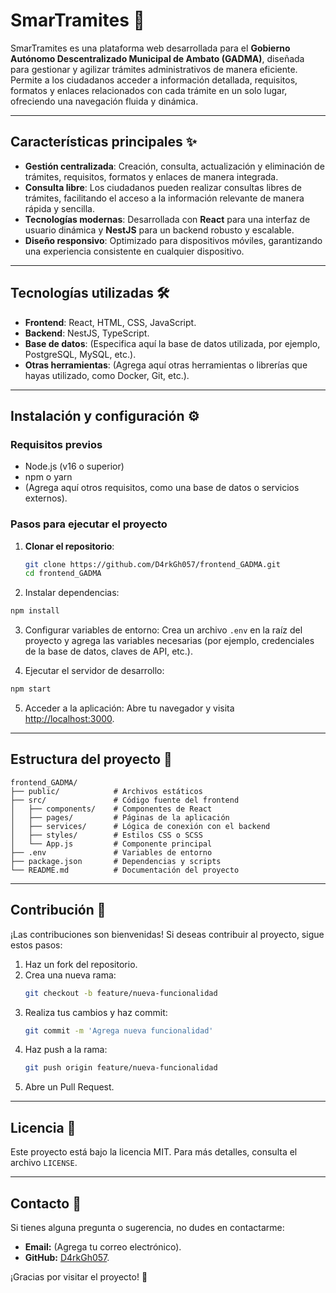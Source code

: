 # SmarTramites 🚀

SmarTramites es una plataforma web desarrollada para el **Gobierno Autónomo Descentralizado Municipal de Ambato (GADMA)**, diseñada para gestionar y agilizar trámites administrativos de manera eficiente. Permite a los ciudadanos acceder a información detallada, requisitos, formatos y enlaces relacionados con cada trámite en un solo lugar, ofreciendo una navegación fluida y dinámica.

---

## Características principales ✨

- **Gestión centralizada**: Creación, consulta, actualización y eliminación de trámites, requisitos, formatos y enlaces de manera integrada.
- **Consulta libre**: Los ciudadanos pueden realizar consultas libres de trámites, facilitando el acceso a la información relevante de manera rápida y sencilla.
- **Tecnologías modernas**: Desarrollada con **React** para una interfaz de usuario dinámica y **NestJS** para un backend robusto y escalable.
- **Diseño responsivo**: Optimizado para dispositivos móviles, garantizando una experiencia consistente en cualquier dispositivo.

---

## Tecnologías utilizadas 🛠️

- **Frontend**: React, HTML, CSS, JavaScript.
- **Backend**: NestJS, TypeScript.
- **Base de datos**: (Especifica aquí la base de datos utilizada, por ejemplo, PostgreSQL, MySQL, etc.).
- **Otras herramientas**: (Agrega aquí otras herramientas o librerías que hayas utilizado, como Docker, Git, etc.).

---

## Instalación y configuración ⚙️

### Requisitos previos
- Node.js (v16 o superior)
- npm o yarn
- (Agrega aquí otros requisitos, como una base de datos o servicios externos).

### Pasos para ejecutar el proyecto

1. **Clonar el repositorio**:
   ```bash
   git clone https://github.com/D4rkGh057/frontend_GADMA.git
   cd frontend_GADMA
2. Instalar dependencias:

```bash
npm install
```

3. Configurar variables de entorno:
Crea un archivo `.env` en la raíz del proyecto y agrega las variables necesarias (por ejemplo, credenciales de la base de datos, claves de API, etc.).

4. Ejecutar el servidor de desarrollo:

```bash
npm start
```

5. Acceder a la aplicación:
Abre tu navegador y visita [http://localhost:3000](http://localhost:3000).

---

## Estructura del proyecto 📂

```plaintext
frontend_GADMA/
├── public/            # Archivos estáticos
├── src/               # Código fuente del frontend
│   ├── components/    # Componentes de React
│   ├── pages/         # Páginas de la aplicación
│   ├── services/      # Lógica de conexión con el backend
│   ├── styles/        # Estilos CSS o SCSS
│   └── App.js         # Componente principal
├── .env               # Variables de entorno
├── package.json       # Dependencias y scripts
└── README.md          # Documentación del proyecto
```

---

## Contribución 🤝
¡Las contribuciones son bienvenidas! Si deseas contribuir al proyecto, sigue estos pasos:

1. Haz un fork del repositorio.
2. Crea una nueva rama:
   ```bash
   git checkout -b feature/nueva-funcionalidad
   ```
3. Realiza tus cambios y haz commit:
   ```bash
   git commit -m 'Agrega nueva funcionalidad'
   ```
4. Haz push a la rama:
   ```bash
   git push origin feature/nueva-funcionalidad
   ```
5. Abre un Pull Request.

---

## Licencia 📄
Este proyecto está bajo la licencia MIT. Para más detalles, consulta el archivo `LICENSE`.

---

## Contacto 📧
Si tienes alguna pregunta o sugerencia, no dudes en contactarme:

- **Email:** (Agrega tu correo electrónico).
- **GitHub:** [D4rkGh057](https://github.com/D4rkGh057).

¡Gracias por visitar el proyecto! 🚀
